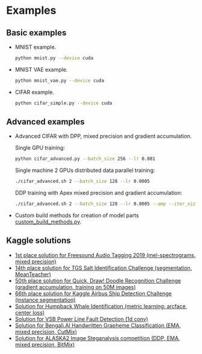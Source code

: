 # Examples

## Basic examples

* MNIST example.
    ```bash
    python mnist.py --device cuda
    ```
    
* MNIST VAE example. 
    ```bash
    python mnist_vae.py --device cuda
    ```
  
* CIFAR example. 
    ```bash
    python cifar_simple.py --device cuda
    ```

Advanced examples
-----------------

* Advanced CIFAR with DPP, mixed precision and gradient accumulation.

    Single GPU training:

    ```bash
    python cifar_advanced.py --batch_size 256 --lr 0.001
    ```
 
    Single machine 2 GPUs distributed data parallel training:

    ```bash
    ./cifar_advanced.sh 2 --batch_size 128 --lr 0.0005
    ```

    DDP training with Apex mixed precision and gradient accumulation:

    ```bash
    ./cifar_advanced.sh 2 --batch_size 128 --lr 0.0005 --amp --iter_size 2
    ```
    
* Custom build methods for creation of model parts [custom_build_methods.py](custom_build_methods.py).

Kaggle solutions
----------------

* [1st place solution for Freesound Audio Tagging 2019 (mel-spectrograms, mixed precision)](https://github.com/lRomul/argus-freesound)
* [14th place solution for TGS Salt Identification Challenge (segmentation, MeanTeacher)](https://github.com/lRomul/argus-tgs-salt)
* [50th place solution for Quick, Draw! Doodle Recognition Challenge (gradient accumulation, training on 50M images)](https://github.com/lRomul/argus-quick-draw)
* [66th place solution for Kaggle Airbus Ship Detection Challenge (instance segmentation)](https://github.com/OniroAI/Universal-segmentation-baseline-Kaggle-Airbus-Ship-Detection)
* [Solution for Humpback Whale Identification (metric learning: arcface, center loss)](https://github.com/lRomul/argus-humpback-whale)
* [Solution for VSB Power Line Fault Detection (1d conv)](https://github.com/lRomul/argus-vsb-power)
* [Solution for Bengali.AI Handwritten Grapheme Classification (EMA, mixed precision, CutMix)](https://github.com/lRomul/argus-bengali-ai)
* [Solution for ALASKA2 Image Steganalysis competition (DDP, EMA, mixed precision, BitMix)](https://github.com/lRomul/argus-alaska)
